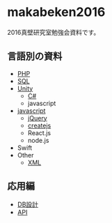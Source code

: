 # makabeken2016
2016真壁研究室勉強会資料です。

## 言語別の資料

 * [PHP](./php/SUMMARY.md)
 * [SQL](./sql/SUMMARY.md)
 * [Unity](./unity/SUMMARY.md)
    - [C#](./unity/c#/SUMMARY.md)
    - javascript
 * [javascript](./javascript/SUMMARY.md)
    - [jQuery](./jquery/SUMMARY.md)
    - [createjs](./createjs/SUMMARY.md)
    - React.js
    - node.js
 * Swift
 * Other
    - [XML](./Other/xml.md)  

## 応用編

 * [DB設計]()
 * [API](./API/SUMMARY.md)
